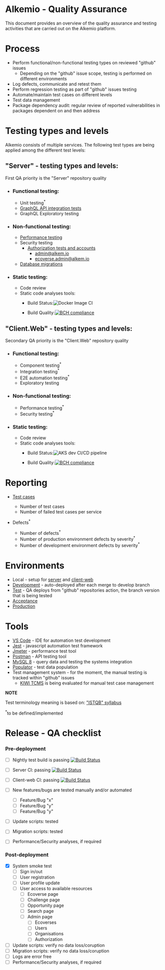 # Alkemio - Quality Assurance

This document provides an overview of the quality assurance and testing activities that are carried out on the Alkemio platform.

# Process
 
- Perform functional/non-functional testing types on reviewed "github" issues
    - Depending on the "github" issue scope, testing is performed on different environments 
- Log defects, communicate  and retest them
- Perform regression testing as part of "github" issues testing
- Automate/maintain test cases on different levels
- Test data management
- Package dependency audit: regular review of reported vulnerabilities in packages dependent on and then address


# Testing types and levels

Alkemio consists of multiple services. The following test types are being applied among the different test levels:

## "Server" - testing types and levels:

First QA priority is the "Server" repository quality

- ### Functional testing: 
    - Unit testing<sup>*</sup>
    - [GraphQL API integration tests](https://github.com/alkem-io/server-api-tests/tree/develop/test/functional)
    - GraphQL Exploratory testing
        
- ### Non-functional testing:
    - [Performance testing](https://github.com/alkem-io/server-api-tests/tree/develop/test/non-functional/performance)
    - Security testing
         - [Authorization tests and accounts](https://github.com/alkem-io/server-api-tests/tree/develop/test/non-functional/auth)
              - admin@alkem.io
              - ecoverse.admin@alkem.io
    - [Database migrations](https://github.com/alkem-io/server/develop/README.md)

- ### Static testing:
    - Code review
    - Static code analyses tools:
        - Build Status:![Docker Image CI](https://github.com/alkem-io/server/workflows/Docker%20Image%20CI/badge.svg?branch=master)

        - Build Quality:[![BCH compliance](https://bettercodehub.com/edge/badge/Alkemio/Server?branch=develop)](https://bettercodehub.com/)
 
## "Client.Web" - testing types and levels:

Secondary QA priority is the "Client.Web" repository quality

- ### Functional testing: 
    - Component testing<sup>*</sup>
    - Integration testing<sup>*</sup>
    - E2E automation testing<sup>*</sup>
    - Exploratory testing
        
- ### Non-functional testing:
    - Performance testing<sup>*</sup>
    - Security testing<sup>*</sup>

- ### Static testing:
    - Code review
    - Static code analyses tools:
        - Build Status:![AKS dev CI/CD pipeline](https://github.com/alkem-io/Client.Web/workflows/AKS%20dev%20CI/CD%20pipeline/badge.svg?branch=develop)

        - Build Quality:[![BCH compliance](https://bettercodehub.com/edge/badge/Alkemio/Client.Web?branch=develop)](https://bettercodehub.com/)

# Reporting
 
- [Test cases](https://app.travis-ci.com/github/alkem-io/server-api-tests)

    - Number of test cases
    - Number of failed test cases per service

- Defects<sup>*</sup>

    - Number of defects<sup>*</sup>
    - Number of production environment defects by severity<sup>*</sup>
    - Number of development environment defects by severity<sup>*</sup>

# Environments
- Local - setup for [server](https://github.com/alkem-io/server) and [client-web](https://github.com/alkem-io/client-web)
- [Development](https://dev.alkem.io/) - auto-deployed after each merge to develop branch
- [Test](https://test.alkem.io/) - QA deploys from "github" repositories action, the branch version that is being tested
- [Acceptance](https://acc.alkem.io/) 
- [Production](https://hub.alkem.io/) 

# Tools
- [VS Code](https://code.visualstudio.com/) - IDE for automation test development
- [Jest](https://jestjs.io/) - javascript automation test framework
- [Jmeter](https://jmeter.apache.org/) - performance test tool 
- [Postman](https://www.postman.com/) - API testing tool
- [MySQL 8](https://dev.mysql.com/doc/relnotes/mysql/8.0/en/) - query data and testing the systems integration
- [Populator](https://github.com/alkem-io/Populator) - test data population
- Test management system - for the moment, the manual testing is tracked within "github" issues
    - [KIWI TCMS](https://kiwitcms.org/features/) is being evaluated for manual test case management

**NOTE**

Test terminology meaning is based on: ["ISTQB" syllabus](https://www.istqb.org/downloads/send/69-2019-advanced-level-test-analyst/303-advanced-level-syllabus-2019-1-test-analyst.html)

<sup>*</sup>to be defined/implemented

# Release - QA checklist

### Pre-deployment

- [ ] Nightly test build is passing    [![Build Status](https://app.travis-ci.com/alkem-io/server-api-tests.svg?branch=develop)](https://app.travis-ci.com/alkem-io/server-api-tests)
- [ ] Server CI: passing  [![Build Status](https://app.travis-ci.com/alkem-io/server.svg?branch=develop)](https://app.travis-ci.com/alkem-io/server)
- [ ] Client-web CI: passing [![Build Status](https://app.travis-ci.com/alkem-io/client-web.svg?branch=develop)](https://app.travis-ci.com/alkem-io/client-web)
- [ ] New features/bugs are tested manually and/or automated
  - [ ] Feature/Bug "x"
  - [ ] Feature/Bug "y"
  - [ ] Feature/Bug "y"
- [ ] Update scripts: tested
- [ ] Migration scripts: tested
- [ ] Performance/Security analyses, if required


### Post-deployment

- [x] System smoke test
  - [ ] Sign in/out
  - [ ] User registration
  - [ ] User profile update
  - [ ] User access to available resources
    - [ ] Ecoverse page
    - [ ] Challenge page
    - [ ] Opportunity page
    - [ ] Search page
    - [ ] Admin page
      - [ ] Ecoverses
      - [ ] Users
      - [ ] Organisations
      - [ ] Authorization
- [ ] Update scripts: verify no data loss/coruption
- [ ] Migration scripts: verify no data loss/coruption
- [ ] Logs are error free
- [ ] Performance/Security analyses, if required

